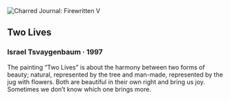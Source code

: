 <div class="artwork-of-the-day">
  <div class="container">
    <div class="img-wrapper">
      <img
        src="https://uploads1.wikiart.org/00333/images/israel-tsvaygenbaum/israel-tsvaygenbaum-two-lives.jpg!Large.jpg"
        alt="Charred Journal: Firewritten V" />
    </div>
    <div class="artwork-detail">
      <div class="artwork-origin"> 
        <h2 class="artwork-name">Two Lives</h2>
        <h3 class="artist">
          Israel Tsvaygenbaum
                    ·  1997
        </h3>
      </div>
      <p class="description">
        <span class="artwork-description-text ng-binding" ng-bind-html="viewModel.ArtworkOfTheDay.Description | unsafe">The painting “Two Lives” is about the harmony between two forms of beauty; natural, represented by the tree and man-made, represented by the jug with flowers. Both are beautiful in their own right and bring us joy. Sometimes we don’t know which one brings more.</span>
                        <div class="text-shadow-container ng-hide" ng-show="showShadow"></div>
      </p>
    </div>
  </div>

</div>
